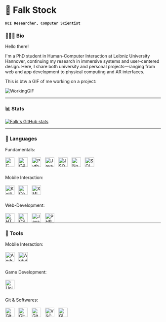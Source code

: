 # 🌱 Falk Stock

**`HCI Researcher, Computer Scientist`**


### 👨🏻‍💻 Bio

Hello there! 

I'm a PhD student in Human-Computer Interaction at Leibniz University Hannover, continuing my research in immersive systems and user-centered design.
Here, I share both university and personal projects—ranging from web and app development to physical computing and AR interfaces.

This is btw a GIF of me working on a project:

![WorkingGIF](https://github.com/Flex-Falk/Flex-Falk/assets/91922000/9c950cea-caf2-4fe9-9f5a-625ffdb7bb3b)

---

### 📊 Stats
[![Falk's GitHub stats](https://github-readme-stats.vercel.app/api/top-langs/?username=Flex-Falk&layout=compact&bg_color=000000&text_color=ffffff&hide_border=true&hide=html&langs_count=10&&size_weight=0.5&count_weight=0.5)](https://github.com/anuraghazra/github-readme-stats)

---

### 📜 Languages

Fundamentals:<br><br>
<img align="left" alt="C" width="30px" style="padding-right:10px;" src="https://cdn.jsdelivr.net/gh/devicons/devicon/icons/c/c-plain.svg"/>
<img align="left" alt="C#" width="30px" style="padding-right:10px;" src="https://cdn.jsdelivr.net/gh/devicons/devicon/icons/csharp/csharp-plain.svg" />
<img align="left" alt="Python" width="30px" style="padding-right:10px;" src="https://cdn.jsdelivr.net/gh/devicons/devicon/icons/python/python-plain.svg" />
<img align="left" alt="Java" width="30px" style="padding-right:10px;" src="https://cdn.jsdelivr.net/gh/devicons/devicon@latest/icons/java/java-plain.svg"/>
<img align="left" alt="JSON" width="30px" style="padding-right:10px;" src="https://cdn.jsdelivr.net/gh/devicons/devicon/icons/json/json-plain.svg" />
<img align="left" alt="NodeJS" width="30px" style="padding-right:10px;" src="https://cdn.jsdelivr.net/gh/devicons/devicon/icons/nodejs/nodejs-plain.svg" />
<img align="left" alt="SQL" width="30px" style="padding-right:10px;" src="https://cdn.jsdelivr.net/gh/devicons/devicon@latest/icons/sqlite/sqlite-original.svg" />
<br>
#

Mobile Interaction: <br><br>
<img align="left" alt="Kotlin" width="30px" style="padding-right:10px;" src="https://cdn.jsdelivr.net/gh/devicons/devicon/icons/kotlin/kotlin-plain.svg" />
<img align="left" alt="Compose" width="30px" style="padding-right:10px;" src="https://cdn.jsdelivr.net/gh/devicons/devicon/icons/jetpackcompose/jetpackcompose-plain.svg" />
<img align="left" alt="XML" width="30px" style="padding-right:10px;" src="https://cdn.jsdelivr.net/gh/devicons/devicon/icons/xml/xml-plain.svg" />
<br>
#

Web-Development: <br><br>
<img align="left" alt="HTML" width="30px" style="padding-right:10px;" src="https://cdn.jsdelivr.net/gh/devicons/devicon/icons/html5/html5-plain.svg"/>
<img align="left" alt="CSS" width="30px" style="padding-right:10px;" src="https://cdn.jsdelivr.net/gh/devicons/devicon/icons/css3/css3-plain.svg" />
<img align="left" alt="JavaScript" width="30px" style="padding-right:10px;" src="https://cdn.jsdelivr.net/gh/devicons/devicon/icons/javascript/javascript-plain.svg"/>
<img align="left" alt="PHP" width="30px" style="padding-right:10px;" src="https://cdn.jsdelivr.net/gh/devicons/devicon@latest/icons/php/php-original.svg"/>
<br>

---

### 🧰  Tools

Mobile Interaction:<br><br>
<img align="left" alt="Android" width="30px" style="padding-right:10px;" src="https://cdn.jsdelivr.net/gh/devicons/devicon/icons/android/android-plain.svg"/>
<img align="left" alt="Arduino" width="30px" style="padding-right:10px;" src="https://cdn.jsdelivr.net/gh/devicons/devicon@latest/icons/arduino/arduino-original.svg"/>
<br>
#

Game Development:<br><br>
<img align="left" alt="Unity" width="30px" style="padding-right:10px;" src="https://cdn.jsdelivr.net/gh/devicons/devicon@latest/icons/unity/unity-original.svg" />
<br>
#

Git & Softwares:<br><br>
<img align="left" alt="Git" width="30px" style="padding-right:10px;" src="https://cdn.jsdelivr.net/gh/devicons/devicon@latest/icons/git/git-plain.svg"/>
<img align="left" alt="GitHub" width="30px" style="padding-right:10px;" src="https://cdn.jsdelivr.net/gh/devicons/devicon/icons/github/github-original.svg"/>
<img align="left" alt="GitLab" width="30px" style="padding-right:10px;" src="https://cdn.jsdelivr.net/gh/devicons/devicon/icons/gitlab/gitlab-plain.svg"/>
<img align="left" alt="VSCode" width="30px" style="padding-right:10px;" src="https://cdn.jsdelivr.net/gh/devicons/devicon@latest/icons/vscode/vscode-original.svg" />
<img align="left" alt="GIMP" width="30px" style="padding-right:10px;" src="https://cdn.jsdelivr.net/gh/devicons/devicon/icons/gimp/gimp-plain.svg"/>
<br>
#

